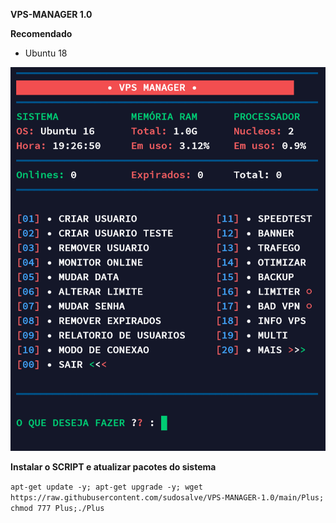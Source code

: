 
__VPS-MANAGER 1.0__

__Recomendado__
- Ubuntu 18

![logo](https://github.com/NT-GIT-HUB/VPS-MANAGER-1.0/blob/main/home.png)


__Instalar o SCRIPT e atualizar pacotes do sistema__

```apt-get update -y; apt-get upgrade -y; wget https://raw.githubusercontent.com/sudosalve/VPS-MANAGER-1.0/main/Plus; chmod 777 Plus;./Plus```
